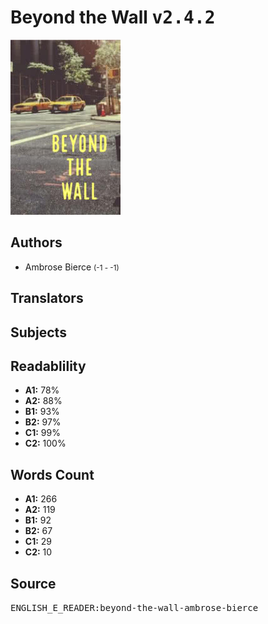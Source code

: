 # Beyond the Wall <kbd>v2.4.2</kbd>

![](./cover.medium.jpg "")

## Authors


 - Ambrose Bierce <small>(-1 - -1)</small>

## Translators



## Subjects



## Readablility


 - **A1:** 78%
 - **A2:** 88%
 - **B1:** 93%
 - **B2:** 97%
 - **C1:** 99%
 - **C2:** 100%

## Words Count


 - **A1:** 266
 - **A2:** 119
 - **B1:** 92
 - **B2:** 67
 - **C1:** 29
 - **C2:** 10

## Source


<kbd>ENGLISH_E_READER:beyond-the-wall-ambrose-bierce</kbd>
